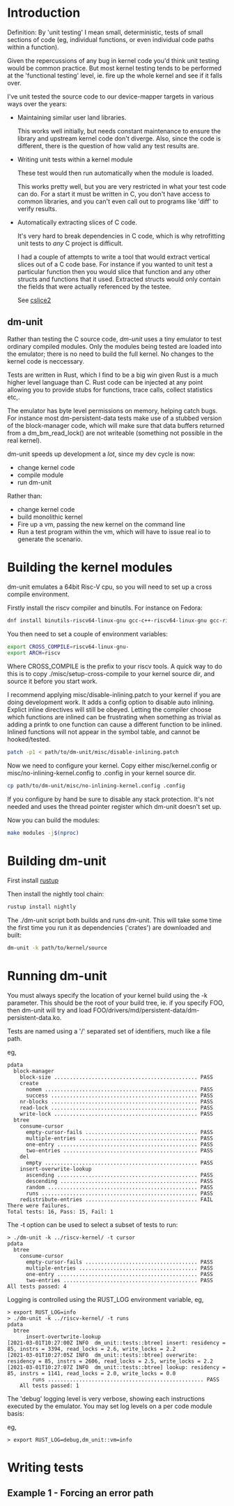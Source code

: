 # Introduction

Definition: By 'unit testing' I mean small, deterministic, tests of
small sections of code (eg, individual functions, or even individual
code paths within a function).

Given the repercussions of any bug in kernel code you'd think unit testing
would be common practice.  But most kernel testing tends to be performed
at the 'functional testing' level, ie. fire up the whole kernel and see
if it falls over.

I've unit tested the source code to our device-mapper targets in various ways
over the years:

- Maintaining similar user land libraries.

  This works well initially, but needs constant maintenance to ensure the
  library and upstream kernel code don't diverge.  Also, since the code
  is different, there is the question of how valid any test results are.

- Writing unit tests within a kernel module

  These test would then run automatically when the module is loaded.

  This works pretty well, but you are very restricted in what your test
  code can do.  For a start it must be written in C, you don't have access
  to common libraries, and you can't even call out to programs like 'diff' to
  verify results.

- Automatically extracting slices of C code.

  It's very hard to break dependencies in C code, which is why retrofitting unit
  tests to _any_ C project is difficult.

  I had a couple of attempts to write a tool that would extract vertical slices out
  of a C code base.  For instance if you wanted to unit test a particular function
  then you would slice that function and any other structs and functions that it used.
  Extracted structs would only contain the fields that were actually referenced by
  the testee.

   See [cslice2](https://github.com/jthornber/cslice2)


## dm-unit

Rather than testing the C source code, _dm-unit_ uses a tiny emulator
to test ordinary compiled modules.  Only the modules being tested are
loaded into the emulator; there is no need to build the full kernel.
No changes to the kernel code is neccessary.

Tests are written in Rust, which I find to be a big win given Rust is
a much higher level language than C.  Rust code can be injected at any
point allowing you to provide stubs for functions, trace calls, collect
statistics etc,.

The emulator has byte level permissions on memory, helping catch bugs.
For instance most dm-persistent-data tests make use of a stubbed version
of the block-manager code, which will make sure that data buffers returned
from a dm_bm_read_lock() are not writeable (something not possible in
the real kernel).

dm-unit speeds up development a *lot*, since my dev cycle is now:

- change kernel code
- compile module
- run dm-unit

Rather than:

- change kernel code
- build monolithic kernel
- Fire up a vm, passing the new kernel on the command line
- Run a test program within the vm, which will have to issue real io to generate the scenario.



# Building the kernel modules

dm-unit emulates a 64bit Risc-V cpu, so you will need to set up a cross compile
environment.

Firstly install the riscv compiler and binutils.  For instance on Fedora:

```bash
dnf install binutils-riscv64-linux-gnu gcc-c++-riscv64-linux-gnu gcc-riscv64-linux-gnu
```

You then need to set a couple of environment variables:

```bash
export CROSS_COMPILE=riscv64-linux-gnu-
export ARCH=riscv
```

Where CROSS_COMPILE is the prefix to your riscv tools.  A quick way to do this is to
copy ./misc/setup-cross-compile to your kernel source dir, and source it before you
start work.

I recommend applying misc/disable-inlining.patch to your kernel if you are
doing development work.  It adds a config option to disable auto inlining.
Explict inline directives will still be obeyed.  Letting the compiler
choose which functions are inlined can be frustrating when something as
trivial as adding a printk to one function can cause a different function
to be inlined.  Inlined functions will not appear in the symbol table,
and cannot be hooked/tested.

```bash
patch -p1 < path/to/dm-unit/misc/disable-inlining.patch 
```

Now we need to configure your kernel.  Copy either misc/kernel.config or misc/no-inlining-kernel.config
to .config in your kernel source dir.

```bash
cp path/to/dm-unit/misc/no-inlining-kernel.config .config
```

If you configure by hand be sure to disable any stack protection.
It's not needed and uses the thread pointer register which dm-unit
doesn't set up.

Now you can build the modules:

```bash
make modules -j$(nproc)
```


# Building dm-unit

First install [rustup](https://rustup.rs/)

Then install the nightly tool chain:

```bash
rustup install nightly
```

The ./dm-unit script both builds and runs dm-unit.  This will take some time
the first time you run it as dependencies ('crates') are downloaded and built:

```bash
dm-unit -k path/to/kernel/source
```

# Running dm-unit

You must always specify the location of your kernel build using the -k parameter.  This
should be the root of your build tree, ie. if you specify FOO, then dm-unit will try and
load FOO/drivers/md/persistent-data/dm-persistent-data.ko.

Tests are named using a '/' separated set of identifiers, much like a file path.

eg,
```
pdata 
  block-manager 
    block-size .............................................. PASS
    create 
      nomem ................................................. PASS
      success ............................................... PASS
    nr-blocks ............................................... PASS
    read-lock ............................................... PASS
    write-lock .............................................. PASS
  btree 
    consume-cursor 
      empty-cursor-fails .................................... PASS
      multiple-entries ...................................... PASS
      one-entry ............................................. PASS
      two-entries ........................................... PASS
    del 
      empty ................................................. PASS
    insert-overwrite-lookup 
      ascending ............................................. PASS
      descending ............................................ PASS
      random ................................................ PASS
      runs .................................................. PASS
    redistribute-entries .................................... FAIL
There were failures.
Total tests: 16, Pass: 15, Fail: 1
```

The -t option can be used to select a subset of tests to run:

```
> ./dm-unit -k ../riscv-kernel/ -t cursor
pdata 
  btree 
    consume-cursor 
      empty-cursor-fails .................................... PASS
      multiple-entries ...................................... PASS
      one-entry ............................................. PASS
      two-entries ........................................... PASS
All tests passed: 4
```

Logging is controlled using the RUST_LOG environment variable, eg,

```
> export RUST_LOG=info
> ./dm-unit -k ../riscv-kernel/ -t runs
pdata 
  btree 
      insert-overtwrite-lookup 
[2021-03-01T10:27:00Z INFO  dm_unit::tests::btree] insert: residency = 85, instrs = 3394, read_locks = 2.6, write_locks = 2.2
[2021-03-01T10:27:05Z INFO  dm_unit::tests::btree] overwrite: residency = 85, instrs = 2606, read_locks = 2.5, write_locks = 2.2
[2021-03-01T10:27:07Z INFO  dm_unit::tests::btree] lookup: residency = 85, instrs = 1141, read_locks = 2.0, write_locks = 0.0
	    runs .................................................. PASS
    All tests passed: 1
```

The 'debug' logging level is very verbose, showing each instructions
executed by the emulator.  You may set log levels on a per code module
basis:

eg,
```
> export RUST_LOG=debug,dm_unit::vm=info
```


# Writing tests

## Example 1 - Forcing an error path





